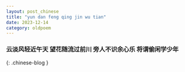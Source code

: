 ```yaml
---
layout: post_chinese
title: "yun dan feng qing jin wu tian"
date: 2023-12-14
category: oldpoem
---
```


### 云淡风轻近午天 望花随流过前川 旁人不识余心乐 将谓偷闲学少年
{: .chinese-blog }